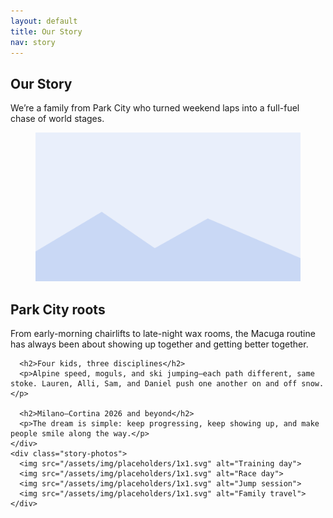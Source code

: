 ```yaml
---
layout: default
title: Our Story
nav: story
---
```


<section class="container">
  <h1>Our Story</h1>
  <p class="lead">We’re a family from Park City who turned weekend laps into a full-fuel chase of world stages.</p>

  <figure class="hero-photo"><img src="/assets/img/placeholders/16x9.svg" alt="Team Macuga montage"></figure>

  <div class="story-grid">
    <div class="story-copy">
      <h2>Park City roots</h2>
      <p>From early-morning chairlifts to late-night wax rooms, the Macuga routine has always been about showing up together and getting better together.</p>

      <h2>Four kids, three disciplines</h2>
      <p>Alpine speed, moguls, and ski jumping—each path different, same stoke. Lauren, Alli, Sam, and Daniel push one another on and off snow.</p>

      <h2>Milano–Cortina 2026 and beyond</h2>
      <p>The dream is simple: keep progressing, keep showing up, and make people smile along the way.</p>
    </div>
    <div class="story-photos">
      <img src="/assets/img/placeholders/1x1.svg" alt="Training day">
      <img src="/assets/img/placeholders/1x1.svg" alt="Race day">
      <img src="/assets/img/placeholders/1x1.svg" alt="Jump session">
      <img src="/assets/img/placeholders/1x1.svg" alt="Family travel">
    </div>
  </div>
</section>
